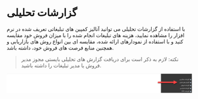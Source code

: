 # گزارشات تحلیلی

با استفاده از گزارشات تحلیلی می توانید آنالیز کمپین های تبلیغاتی تعریف شده در نرم افزار را مشاهده نمایید، هزینه های تبلیغات انجام شده را با میزان فروش خود مقایسه کنید و با استفاده از نمودارهای ارائه شده، مقایسه ای بین انواع روش های بازاریابی و همچنین منابع فرصت های فروش خود، داشته باشد.

> نکته: لازم به ذکر است برای دریافت گزارش های تحلیلی بایستی مجوز مدیر فروش یا مدیر تبلیغات را داشته باشید.



![](PreTahlili.png)
